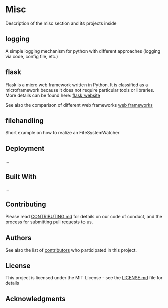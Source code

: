 # Misc

Description of the misc section and its projects inside

## logging

A simple logging mechanism for python with different approaches (logging via code, config file, etc.)

## flask

Flask is a micro web framework written in Python. It is classified as a microframework because it does not require particular tools or libraries.
More details can be found here:
[flask website](https://en.wikipedia.org/wiki/Flask_(web_framework))

See also the comparison of different web frameworks
[web frameworks](https://en.wikipedia.org/wiki/Comparison_of_web_frameworks)

## filehandling

Short example on how to realize an FileSystemWatcher 

## Deployment

...

## Built With

...
<!--
* [Dropwizard](http://www.dropwizard.io/1.0.2/docs/) - The web framework used
* [Maven](https://maven.apache.org/) - Dependency Management
* [ROME](https://rometools.github.io/rome/) - Used to generate RSS Feeds
-->

## Contributing

Please read [CONTRIBUTING.md](https://gist.github.com/PurpleBooth/b24679402957c63ec426) for details on our code of conduct, and the process for submitting pull requests to us.

## Authors

See also the list of [contributors](https://github.com/your/project/contributors) who participated in this project.

## License

This project is licensed under the MIT License - see the [LICENSE.md](LICENSE.md) file for details

## Acknowledgments

